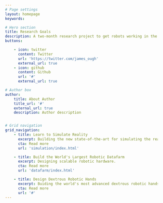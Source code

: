 ```yaml
---
# Page settings
layout: homepage
keywords:

# Hero section
title: Research Goals
description: A two-month research project to get robots working in the real world.
buttons:

    - icon: twitter
      content: Twitter
      url: 'https://twitter.com/james_ough'
      external_url: true
    - icon: github
      content: Github
      url: '#'
      external_url: true

# Author box
author:
    title: About Author
    title_url: '#'
    external_url: true
    description: Author description


# Grid navigation
grid_navigation:
    - title: Learn to Simulate Reality
      excerpt: Building the new state-of-the-art for simulating the real world
      cta: Read more
      url: 'simulation/index.html'

    - title: Build the World's Largest Robotic Datafarm
      excerpt: Designing scalable robotic hardware.
      cta: Read more
      url: 'datafarm/index.html'

    - title: Design Dextrous Robotic Hands
      excerpt: Buiding the world's most advanced dextrous robotic hands
      cta: Read more
      url: '#'
---
```

